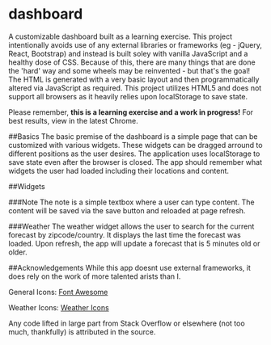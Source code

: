 # dashboard
A customizable dashboard built as a learning exercise. This project intentionally avoids use of any external libraries or
frameworks (eg - jQuery, React, Bootstrap) and instead is built soley with vanilla JavaScript and a healthy dose of CSS. 
Because of this, there are many things that are done the 'hard' way and some wheels may be reinvented - but that's the goal!
The HTML is generated with a very basic layout and then programmatically altered via JavaScript as required. This project
utilizes HTML5 and does not support all browsers as it heavily relies upon localStorage to save state.

Please remember, **this is a learning exercise and a work in progress!** For best results, view in the latest Chrome.

##Basics
The basic premise of the dashboard is a simple page that can be customized with various widgets. These widgets can be dragged
arround to different positions as the user desires. The application uses localStorage to save state even after the browser is
closed. The app should remember what widgets the user had loaded including their locations and content.

##Widgets

###Note
The note is a simple textbox where a user can type content. The content will be saved via the save button and reloaded at page
refresh.

###Weather
The weather widget allows the user to search for the current forecast by zipcode/country. It displays the last time the forecast
was loaded. Upon refresh, the app will update a forecast that is 5 minutes old or older.


##Acknowledgements
While this app doesnt use external frameworks, it does rely on the work of more talented arists than I.

General Icons: [Font Awesome](https://fortawesome.github.io/Font-Awesome/icons/)

Weather Icons: [Weather Icons](https://erikflowers.github.io/weather-icons/)

Any code lifted in large part from Stack Overflow or elsewhere (not too much, thankfully) is attributed in the source.